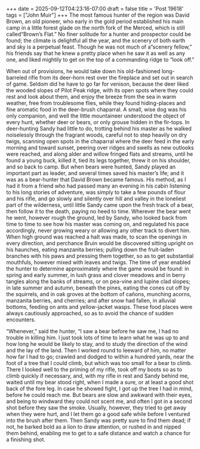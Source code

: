 +++
date = 2025-09-12T04:23:16-07:00
draft = false
title = 'Post 19618'
tags = ["John Muir"]
+++
The most famous hunter of the region was David Brown, an old pioneer, who early in the gold period established his main camp in a little forest glade on the north fork of the Merced, which is still called“Brown’s Flat.” No finer solitude for a hunter and prospector could be found; the climate is delightful all the year, and the scenery of both earth and sky is a perpetual feast. Though he was not much of a“scenery fellow,” his friends say that he knew a pretty place when he saw it as well as any one, and liked mightily to get on the top of a commanding ridge to “look off.”

When out of provisions, he would take down his old-fashioned long-barreled rifle from its deer-horn rest over the fireplace and set out in search of game. Seldom did he have to go far for venison, because the deer liked the wooded slopes of Pilot Peak ridge, with its open spots where they could rest and look about them, and enjoy the breeze from the sea in warm weather, free from troublesome flies, while they found hiding-places and fine aromatic food in the deer-brush chaparral. A small, wise dog was his only companion, and well the little mountaineer understood the object of every hunt, whether deer or bears, or only grouse hidden in the fir-tops. In deer-hunting Sandy had little to do, trotting behind his master as he walked noiselessly through the fragrant woods, careful not to step heavily on dry twigs, scanning open spots in the chaparral where the deer feed in the early morning and toward sunset, peering over ridges and swells as new outlooks were reached, and along alder and willow fringed flats and streams, until he found a young buck, killed it, tied its legs together, threw it on his shoulder, and so back to camp. But when bears were hunted, Sandy played an important part as leader, and several times saved his master’s life; and it was as a bear-hunter that David Brown became famous. His method, as I had it from a friend who had passed many an evening in his cabin listening to his long stories of adventure, was simply to take a few pounds of flour and his rifle, and go slowly and silently over hill and valley in the loneliest part of the wilderness, until little Sandy came upon the fresh track of a bear, then follow it to the death, paying no heed to time. Wherever the bear went he went, however rough the ground, led by Sandy, who looked back from time to time to see how his master was coming on, and regulated his pace accordingly, never growing weary or allowing any other track to divert him. When high ground was reached a halt was made, to scan the openings in every direction, and perchance Bruin would be discovered sitting upright on his haunches, eating manzanita berries; pulling down the fruit-laden branches with his paws and pressing them together, so as to get substantial mouthfuls, however mixed with leaves and twigs. The time of year enabled the hunter to determine approximately where the game would be found: in spring and early summer, in lush grass and clover meadows and in berry tangles along the banks of streams, or on pea-vine and lupine clad slopes; in late summer and autumn, beneath the pines, eating the cones cut off by the squirrels, and in oak groves at the bottom of cañons, munching acorns, manzanita berries, and cherries; and after snow had fallen, in alluvial bottoms, feeding on ants and yellow-jacket wasps. These food places were always cautiously approached, so as to avoid the chance of sudden encounters.

“Whenever,” said the hunter, “I saw a bear before he saw me, I had no trouble in killing him. I just took lots of time to learn what he was up to and how long he would be likely to stay, and to study the direction of the wind and the lay of the land. Then I worked round to leeward of him, no matter how far I had to go; crawled and dodged to within a hundred yards, near the foot of a tree that I could climb, but which was too small for a bear to climb. There I looked well to the priming of my rifle, took off my boots so as to climb quickly if necessary, and, with my rifle in rest and Sandy behind me, waited until my bear stood right, when I made a sure, or at least a good shot back of the fore leg. In case he showed fight, I got up the tree I had in mind, before he could reach me. But bears are slow and awkward with their eyes, and being to windward they could not scent me, and often I got in a second shot before they saw the smoke. Usually, however, they tried to get away when they were hurt, and I let them go a good safe while before I ventured into the brush after them. Then Sandy was pretty sure to find them dead; if not, he barked bold as a lion to draw attention, or rushed in and nipped them behind, enabling me to get to a safe distance and watch a chance for a finishing shot.
